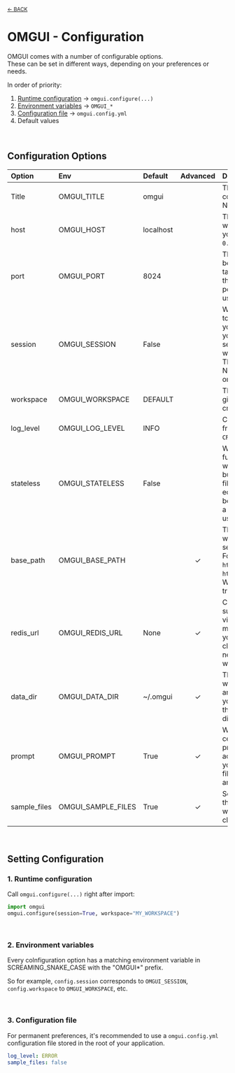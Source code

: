 <sub>[&larr; BACK](../#readme)</sub>

# OMGUI - Configuration

OMGUI comes with a number of configurable options.  
These can be set in different ways, depending on your preferences or needs.

In order of priority:

1. [Runtime configuration](#1-runtime-configuration) &rarr; `omgui.configure(...)`
1. [Environment variables](#2-environment-variables) &rarr; `OMGUI_*`
1. [Configuration file](#3-configuration-file) &rarr; `omgui.config.yml`
1. Default values

<br>

## Configuration Options

| Option       | Env                | Default   | Advanced | Description                                                                                                                                                                                                                                                                                                                                                |
| :----------- | :----------------- | :-------- | :------: | :--------------------------------------------------------------------------------------------------------------------------------------------------------------------------------------------------------------------------------------------------------------------------------------------------------------------------------------------------------- |
| Title        | OMGUI_TITLE        | omgui     |          | The title displayed in the bottom left-hand corner of the GUI.<br>Note: not visible in Jupyter Notebook.                                                                                                                                                                                                                                                   |
| host         | OMGUI_HOST         | localhost |          | The URL host of where the OMGUI server will be launched. If you want to expose it on your network, you will want to set this to `0.0.0.0`.                                                                                                                                                                                                                 |
| port         | OMGUI_PORT         | 8024      |          | The URL port where the OMGUI server will be launched. When the default port `8024` is taken, OMGUI will automatically try `8025`, then `8026` etc. However, When a custom port is configured, only that port will be used.                                                                                                                                 |
| session      | OMGUI_SESSION      | False     |          | When set to True, your actions are isolated to your sessions. This means that changing your workspace or storing molecules in your working set won't affect other sessions, and your molecule working set will be cleared at the end of the session. This can be useful when working in Jupyter Notebook across multiple workspaces at once.               |
| workspace    | OMGUI_WORKSPACE    | DEFAULT   |          | The workspace to be set on startup. If the given workspace doesn't exist, it will be created.                                                                                                                                                                                                                                                              |
| log_level    | OMGUI_LOG_LEVEL    | INFO      |          | Choose what [logging level](https://docs.python.org/3/library/logging.html#logging-levels) is used. Choose from `NOT_SET`, `DEBUG`, `INFO`, `WARNING`, `ERROR` or `CRITICAL`.                                                                                                                                                                              |
| stateless    | OMGUI_STATELESS    | False     |          | When set to True, OMGUI will behave as a fully stateless application, which means it will visualize anything passed into the URL, but stateful functionality like your filebrowser, molecule working set, molset edit options etc. will be disabled. This can be useful when you want to host OMGUI as a lightweight visualizer shared by different users. |
| base_path    | OMGUI_BASE_PATH    | <empty>   |    ✓     | The base path for all GUI urls. This is useful when you want to reverse-proxy the service to another domain or port.<br>For example, you may want to expose `http://localhost:8024/~/candidates.sdf` at `https://myapp.com/omgui/~/candidates.sdf`. We have a [sample reverse proxy server](../omgui/dev/proxy_server.py) to try this out.                 |
| redis_url    | OMGUI_REDIS_URL    | None      |    ✓     | Currently this is only used by the [chartviz](chartviz.md) sub-module. When rendering large charts via POST request, the data is stored in memory and an ID is returned. However if you need to deploy your application on a clustered server, this will fall short. All you need is to provide a Redis url and OMGUI will take care of the rest.          |
| data_dir     | OMGUI_DATA_DIR     | ~/.omgui  |    ✓     | The main directory on your file system where your context and your workspaces are stored. When integrating OMGUI into your own application, you may want to set this to a sub-directory of your existing app directory.                                                                                                                                    |
| prompt       | OMGUI_PROMPT       | True      |    ✓     | Whether to show confirmation prompts for certain actions. If set to False, any possible prompts will be skipped and the default action will be taken. Examples are clearing your molecule working set, or overwriting a file. This may be desired in the context of an API.                                                                                |
| sample_files | OMGUI_SAMPLE_FILES | True      |    ✓     | Set this to False if you don't want to include the sample files in the DEFAULT workspace when created. This may be desired to avoid clutter in your deployment.                                                                                                                                                                                            |

<br>

## Setting Configuration

### 1. Runtime configuration

Call `omgui.configure(...)` right after import:

```python
import omgui
omgui.configure(session=True, workspace="MY_WORKSPACE")
```

<br>

### 2. Environment variables

Every colnfiguration option has a matching environment variable in SCREAMING_SNAKE_CASE with the "OMGUI\*" prefix.

So for example, `config.session` corresponds to `OMGUI_SESSION`, `config.workspace` to `OMGUI_WORKSPACE`, etc.

<br>

### 3. Configuration file

For permanent preferences, it's recommended to use a `omgui.config.yml` configuration file stored in the root of your application.

```yaml
log_level: ERROR
sample_files: false
```
